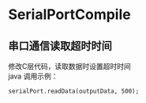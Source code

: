 # SerialPortCompile
## 串口通信读取超时时间
修改C层代码，读取数据时设置超时时间<br>
java 调用示例：
```
serialPort.readData(outputData, 500);
```
